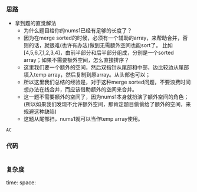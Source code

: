 ### 思路

- 拿到题的直觉解法
    - 为什么题目给你的nums1已经有足够的长度了？
    - 因为在merge sorted的时候，必须有一个辅助的array，来帮助合并，否则的话，就很难(也许有办法)做到无需额外空间也能sort了。
    比如[4,5,6,7,1,2,3,4]，由前半部分和后半部分组成，分别是一个sorted array；如果不需要额外空间，怎么直接排序？
    - 这里我们要一个额外的空间，然后双指针从尾部和中部，边比较边从尾部填入temp array，然后复制到原array。从头部也可以；
    - 所以这里我们总结的经验是，对于这种merge sorted问题，不要浪费时间想办法在线合并，而应该借助额外的空间来合并。
    - 这一题不需要额外的空间了，因为nums1本身就扮演了额外空间的角色；(所以如果我们发现不允许额外空间，那肯定题目偷偷给了额外的空间，来规避这种缺陷)
    - 这题从尾部扫，nums1就可以当作temp array使用。


`AC`


### 代码
```java

```


### 复杂度

time: 
space: 

